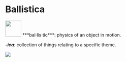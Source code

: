 # Ballistica
<img src="https://files.ballistica.net/ballistica_media/ballistica_logo_half.png" height="50">
***bal·lis·tic***: physics of an object in motion.

***-ica***: collection of things relating to a specific theme.

![](https://github.com/efroemling/ballistica/workflows/CI/badge.svg)
